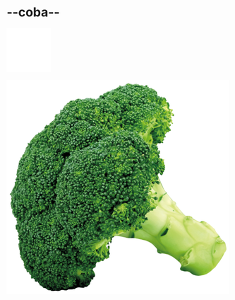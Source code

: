 # --coba--
![alt text](https://github.com/Ilhamjamal785/cobacoba/blob/main/icons8-flour-of-rye-100%20(2).png)

![alt text](https://github.com/Ilhamjamal785/cobacoba/blob/main/5a1c7e014e2af3.5350401615118167053202.png)
